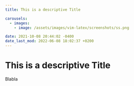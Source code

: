 ```yaml
---
title: This is a descriptive Title

carousels:
  - images: 
    - image: /assets/images/vim-latex/screenshots/ss.png

date: 2021-10-08 20:44:02 -0400
date_last_mod: 2022-06-08 18:02:37 +0200
---
```

# This is a descriptive Title
Blabla
